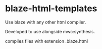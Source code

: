 # blaze-html-templates
Use blaze with any other html compiler.

Developed to use alongside mwc:synthesis.

compiles files with extension .blaze.html
